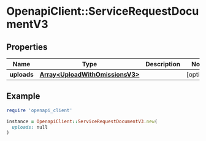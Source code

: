 # OpenapiClient::ServiceRequestDocumentV3

## Properties

| Name | Type | Description | Notes |
| ---- | ---- | ----------- | ----- |
| **uploads** | [**Array&lt;UploadWithOmissionsV3&gt;**](UploadWithOmissionsV3.md) |  | [optional] |

## Example

```ruby
require 'openapi_client'

instance = OpenapiClient::ServiceRequestDocumentV3.new(
  uploads: null
)
```

